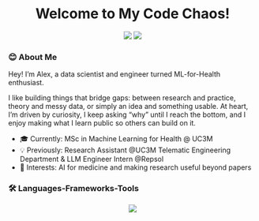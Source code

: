 <h1 align="center">Welcome to My Code Chaos!</h1> 
<div align="center"> 
    <a href="mailto:al.garcia636@gmail.com"><img src="https://img.shields.io/badge/Gmail-333333?style=for-the-badge&logo=gmail&logoColor=red" /></a>
    <a href="https://www.linkedin.com/in/alexgaarciia/" target="_blank"><img src="https://img.shields.io/badge/LinkedIn-0077B5?style=for-the-badge&logo=linkedin&logoColor=white" target="_blank" /></a>
</div>

### 😊 About Me
Hey! I’m Alex, a data scientist and engineer turned ML-for-Health enthusiast.

I like building things that bridge gaps: between research and practice, theory and messy data, or simply an idea and something usable. At heart, I’m driven by curiosity, I keep asking “why” until I reach the bottom, and I enjoy making what I learn public so others can build on it.

- 🎓 Currently: MSc in Machine Learning for Health @ UC3M
- 💡 Previously: Research Assistant @UC3M Telematic Engineering Department & LLM Engineer Intern @Repsol
- 🚀 Interests: AI for medicine and making research useful beyond papers

 ### 🛠️ Languages-Frameworks-Tools
<p align="center">
    <img src="https://skillicons.dev/icons?i=python,r,html,css,js,nodejs,expressjs,postgres,mongodb,redis,git,docker,kubernetes,aws,azure" />
</p>
